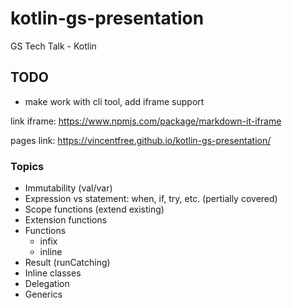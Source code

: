 # kotlin-gs-presentation
GS Tech Talk - Kotlin

## TODO

* make work with cli tool, add iframe support

link iframe: https://www.npmjs.com/package/markdown-it-iframe

pages link: https://vincentfree.github.io/kotlin-gs-presentation/

### Topics

* Immutability (val/var)
* Expression vs statement: when, if, try, etc. (pertially covered)
* Scope functions (extend existing)
* Extension functions 
* Functions
    * infix
    * inline
* Result (runCatching)
* Inline classes
* Delegation
* Generics